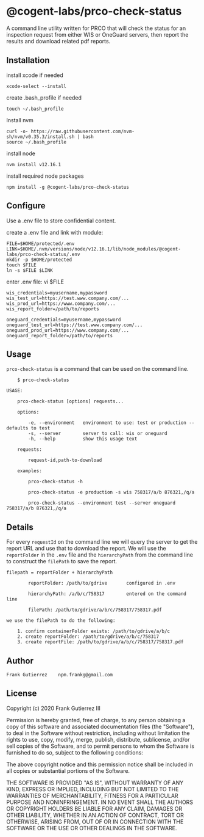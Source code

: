 # @cogent-labs/prco-check-status

A command line utility written for PRCO that will check the status for an inspection request from either WIS or OneGuard servers, then report the results and download related pdf reports.

## Installation

install xcode if needed

    xcode-select --install

create .bash_profile if needed

    touch ~/.bash_profile

Install nvm

    curl -o- https://raw.githubusercontent.com/nvm-sh/nvm/v0.35.3/install.sh | bash
    source ~/.bash_profile

install node

    nvm install v12.16.1

install required node packages

    npm install -g @cogent-labs/prco-check-status

## Configure

Use a .env file to store confidential content.

create a .env file and link with module:

    FILE=$HOME/protected/.env
    LINK=$HOME/.nvm/versions/node/v12.16.1/lib/node_modules/@cogent-labs/prco-check-status/.env
    mkdir -p $HOME/protected
    touch $FILE
    ln -s $FILE $LINK

enter .env file: vi \$FILE

    wis_credentials=myusername,mypassword
    wis_test_url=https://test.www.company.com/...
    wis_prod_url=https://www.company.com/...
    wis_report_folder=/path/to/reports

    oneguard_credentials=myusername,mypassword
    oneguard_test_url=https://test.www.company.com/...
    oneguard_prod_url=https://www.company.com/...
    oneguard_report_folder=/path/to/reports

## Usage

`prco-check-status` is a command that can be used on the command line.

        $ prco-check-status

    USAGE:

        prco-check-status [options] requests...

        options:

            -e, --environment   environment to use: test or production -- defaults to test
            -s, --server        server to call: wis or oneguard
            -h, --help          show this usage text

        requests:

            request-id,path-to-download

        examples:

            prco-check-status -h

            prco-check-status -e production -s wis 758317/a/b 876321,/q/a

            prco-check-status --environment test --server oneguard 758317/a/b 876321,/q/a

## Details

For every `requestId` on the command line we will query the server to get the report URL and use that to download the report. We will use the `reportFolder` in the `.env` file and the `hierarchyPath` from the command line to construct the `filePath` to save the report.

    filepath = reportFolder + hierarchyPath

            reportFolder: /path/to/gdrive       configured in .env

            hierarchyPath: /a/b/c/758317        entered on the command line

            filePath: /path/to/gdrive/a/b/c/758317/758317.pdf

    we use the filePath to do the following:

        1. confirm containerFolder exists: /path/to/gdrive/a/b/c
        2. create reportFolder: /path/to/gdrive/a/b/c/758317
        3. create reportFile: /path/to/gdrive/a/b/c/758317/758317.pdf

## Author

    Frank Gutierrez    npm.frankg@gmail.com

## License

Copyright (c) 2020 Frank Gutierrez III

Permission is hereby granted, free of charge, to any person obtaining a copy of this software and associated documentation files (the "Software"), to deal in the Software without restriction, including without limitation the rights to use, copy, modify, merge, publish, distribute, sublicense, and/or sell copies of the Software, and to permit persons to whom the Software is furnished to do so, subject to the following conditions:

The above copyright notice and this permission notice shall be included in all copies or substantial portions of the Software.

THE SOFTWARE IS PROVIDED "AS IS", WITHOUT WARRANTY OF ANY KIND, EXPRESS OR IMPLIED, INCLUDING BUT NOT LIMITED TO THE WARRANTIES OF MERCHANTABILITY, FITNESS FOR A PARTICULAR PURPOSE AND NONINFRINGEMENT. IN NO EVENT SHALL THE AUTHORS OR COPYRIGHT HOLDERS BE LIABLE FOR ANY CLAIM, DAMAGES OR OTHER LIABILITY, WHETHER IN AN ACTION OF CONTRACT, TORT OR OTHERWISE, ARISING FROM, OUT OF OR IN CONNECTION WITH THE SOFTWARE OR THE USE OR OTHER DEALINGS IN THE SOFTWARE.
